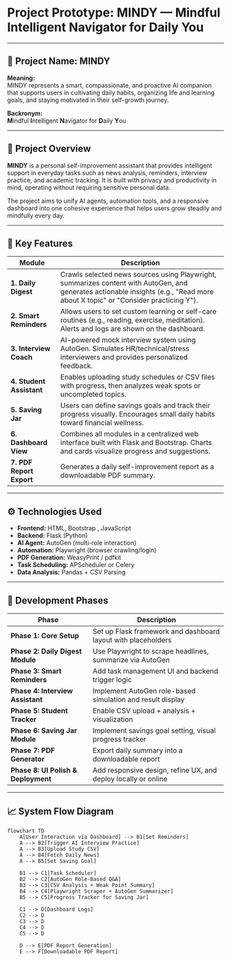 # Project Prototype: MINDY — Mindful Intelligent Navigator for Daily You

---

## 🌟 Project Name: **MINDY**

**Meaning:**  
MINDY represents a smart, compassionate, and proactive AI companion that supports users in cultivating daily habits, organizing life and learning goals, and staying motivated in their self-growth journey.

**Backronym:**  
**M**indful **I**ntelligent **N**avigator for **D**aily **Y**ou

---

## 🧠 Project Overview

**MINDY** is a personal self-improvement assistant that provides intelligent support in everyday tasks such as news analysis, reminders, interview practice, and academic tracking. It is built with privacy and productivity in mind, operating without requiring sensitive personal data.

The project aims to unify AI agents, automation tools, and a responsive dashboard into one cohesive experience that helps users grow steadily and mindfully every day.

---

## 🔧 Key Features

| Module                  | Description |
|-------------------------|-------------|
| **1. Daily Digest**     | Crawls selected news sources using Playwright, summarizes content with AutoGen, and generates actionable insights (e.g., "Read more about X topic" or "Consider practicing Y"). |
| **2. Smart Reminders**  | Allows users to set custom learning or self-care routines (e.g., reading, exercise, meditation). Alerts and logs are shown on the dashboard. |
| **3. Interview Coach**  | AI-powered mock interview system using AutoGen. Simulates HR/technical/stress interviewers and provides personalized feedback. |
| **4. Student Assistant**| Enables uploading study schedules or CSV files with progress, then analyzes weak spots or uncompleted topics. |
| **5. Saving Jar**       | Users can define savings goals and track their progress visually. Encourages small daily habits toward financial wellness. |
| **6. Dashboard View**   | Combines all modules in a centralized web interface built with Flask and Bootstrap. Charts and cards visualize progress and suggestions. |
| **7. PDF Report Export**| Generates a daily self-improvement report as a downloadable PDF summary. |

---

## ⚙️ Technologies Used

- **Frontend:** HTML, Bootstrap , JavaScript
- **Backend:** Flask (Python)
- **AI Agent:** AutoGen (multi-role interaction)
- **Automation:** Playwright (browser crawling/login)
- **PDF Generation:** WeasyPrint / pdfkit
- **Task Scheduling:** APScheduler or Celery
- **Data Analysis:** Pandas + CSV Parsing

---

## 🚀 Development Phases

| Phase | Description |
|-------|-------------|
| **Phase 1: Core Setup** | Set up Flask framework and dashboard layout with placeholders |
| **Phase 2: Daily Digest Module** | Use Playwright to scrape headlines, summarize via AutoGen |
| **Phase 3: Smart Reminders** | Add task management UI and backend trigger logic |
| **Phase 4: Interview Assistant** | Implement AutoGen role-based simulation and result display |
| **Phase 5: Student Tracker** | Enable CSV upload + analysis + visualization |
| **Phase 6: Saving Jar Module** | Implement savings goal setting, visual progress tracker |
| **Phase 7: PDF Generator** | Export daily summary into a downloadable report |
| **Phase 8: UI Polish & Deployment** | Add responsive design, refine UX, and deploy locally or online |

---

## 📈 System Flow Diagram

```mermaid
flowchart TD
    A[User Interaction via Dashboard] --> B1[Set Reminders]
    A --> B2[Trigger AI Interview Practice]
    A --> B3[Upload Study CSV]
    A --> B4[Fetch Daily News]
    A --> B5[Set Saving Goal]

    B1 --> C1[Task Scheduler]
    B2 --> C2[AutoGen Role-Based Q&A]
    B3 --> C3[CSV Analysis + Weak Point Summary]
    B4 --> C4[Playwright Scraper + AutoGen Summarizer]
    B5 --> C5[Progress Tracker for Saving Jar]

    C1 --> D[Dashboard Logs]
    C2 --> D
    C3 --> D
    C4 --> D
    C5 --> D

    D --> E[PDF Report Generation]
    E --> F[Downloadable PDF Report]
```


